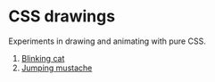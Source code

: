 # CSS drawings

Experiments in drawing and animating with pure CSS.

1. [Blinking cat](/cat)
2. [Jumping mustache](/mustache)
